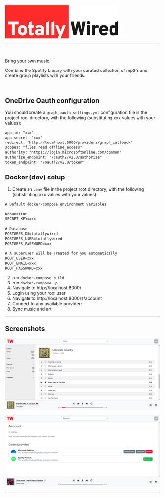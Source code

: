 ![Totally Wired](./docs/images/tw-primary-logo.png)

---

<br>

Bring your own music.

Combine the Spotify Library with your curated collection of mp3's and create group playlists with your friends.

<br>

## OneDrive Oauth configuration
You should create a `graph_oauth_settings.yml` configuration file in the project root directory, with the following (substituting xxx values with your values):

```
app_id: "xxx"
app_secret: "xxx"
redirect: "http://localhost:8000/providers/graph_callback"
scopes: "files.read offline_access"
authority: "https://login.microsoftonline.com/common"
authorize_endpoint: "/oauth2/v2.0/authorize"
token_endpoint: "/oauth2/v2.0/token"
```


## Docker (dev) setup

1. Create an `.env` file in the project root directory, with the following (substituting xxx values with your values):
```
# Default docker-compose environment variables

DEBUG=True
SECRET_KEY=xxx

# Database
POSTGRES_DB=totallywired
POSTGRES_USER=totallywired
POSTGRES_PASSWORD=xxx

# A superuser will be created for you automatically
ROOT_USER=xxx
ROOT_EMAIL=xxx
ROOT_PASSWORD=xxx
```

2. run `docker-compose build`
3. run `docker-compose up`
4. Navigate to http://localhost:8000/
5. Login using your root user
6. Navigate to http://localhost:8000/#/account
7. Connect to any available providers
8. Sync music and art

---

## Screenshots

![Songs view](./docs/images/songs.png "Songs view")

![Account view](./docs/images/account.png "Account view")

---
